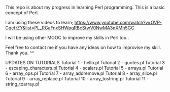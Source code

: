 This repo is about my progress in learning Perl programming. This is a basic concept of Perl.

I am using these videos to learn;
https://www.youtube.com/watch?v=OVP-CqefrZY&list=PL_RGaFnxSHWpqRBcStwV0NwMA3nXMh5GC

I will be using other MOOC to improve my skills in Perl too..

Feel free to contact me if you have any ideas on how to improvise my skill. Thank you. ^^

UPDATES ON TUTORIALS
Tutorial 1 - hello.pl
Tutorial 2 - quotes.pl
Tutorial 3 - escaping_characters.pl
Tutorial 4 - scalars.pl
Tutorial 5 - arrays.pl
Tutorial 6 - array_ops.pl
Tutorial 7 - array_addremove.pl
Tutorial 8 - array_slice.pl
Tutorial 9 - array_replace.pl
Tutorial 10 - array_tostring.pl
Tutorial 11 - string_toarray.pl



